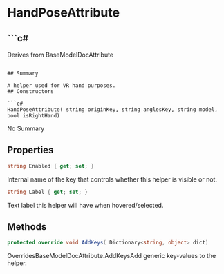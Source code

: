 # HandPoseAttribute

## ```c#
Derives from BaseModelDocAttribute
```

## Summary

A helper used for VR hand purposes.
## Constructors

```c#
HandPoseAttribute( string originKey, string anglesKey, string model, bool isRightHand) 
```
No Summary
## Properties

```c#
string Enabled { get; set; } 
```
Internal name of the key that controls whether this helper is visible or not.
```c#
string Label { get; set; } 
```
Text label this helper will have when hovered/selected.
## Methods

```c#
protected override void AddKeys( Dictionary<string, object> dict) 
```
OverridesBaseModelDocAttribute.AddKeysAdd generic key-values to the helper.
